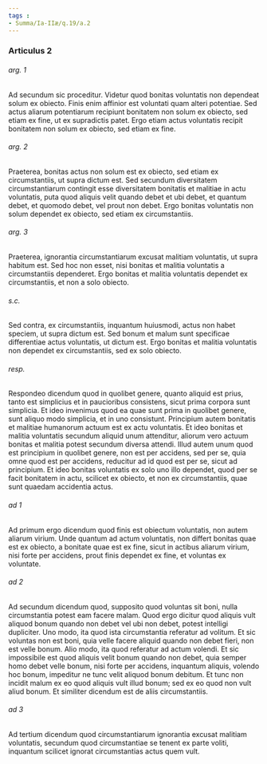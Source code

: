 ```yaml
---
tags : 
- Summa/Ia-IIæ/q.19/a.2
---
```


### Articulus 2

###### arg. 1
Ad secundum sic proceditur. Videtur quod bonitas voluntatis non dependeat solum ex obiecto. Finis enim affinior est voluntati quam alteri potentiae. Sed actus aliarum potentiarum recipiunt bonitatem non solum ex obiecto, sed etiam ex fine, ut ex supradictis patet. Ergo etiam actus voluntatis recipit bonitatem non solum ex obiecto, sed etiam ex fine.

###### arg. 2
Praeterea, bonitas actus non solum est ex obiecto, sed etiam ex circumstantiis, ut supra dictum est. Sed secundum diversitatem circumstantiarum contingit esse diversitatem bonitatis et malitiae in actu voluntatis, puta quod aliquis velit quando debet et ubi debet, et quantum debet, et quomodo debet, vel prout non debet. Ergo bonitas voluntatis non solum dependet ex obiecto, sed etiam ex circumstantiis.

###### arg. 3
Praeterea, ignorantia circumstantiarum excusat malitiam voluntatis, ut supra habitum est. Sed hoc non esset, nisi bonitas et malitia voluntatis a circumstantiis dependeret. Ergo bonitas et malitia voluntatis dependet ex circumstantiis, et non a solo obiecto.

###### s.c.
Sed contra, ex circumstantiis, inquantum huiusmodi, actus non habet speciem, ut supra dictum est. Sed bonum et malum sunt specificae differentiae actus voluntatis, ut dictum est. Ergo bonitas et malitia voluntatis non dependet ex circumstantiis, sed ex solo obiecto.

###### resp.
Respondeo dicendum quod in quolibet genere, quanto aliquid est prius, tanto est simplicius et in paucioribus consistens, sicut prima corpora sunt simplicia. Et ideo invenimus quod ea quae sunt prima in quolibet genere, sunt aliquo modo simplicia, et in uno consistunt. Principium autem bonitatis et malitiae humanorum actuum est ex actu voluntatis. Et ideo bonitas et malitia voluntatis secundum aliquid unum attenditur, aliorum vero actuum bonitas et malitia potest secundum diversa attendi. Illud autem unum quod est principium in quolibet genere, non est per accidens, sed per se, quia omne quod est per accidens, reducitur ad id quod est per se, sicut ad principium. Et ideo bonitas voluntatis ex solo uno illo dependet, quod per se facit bonitatem in actu, scilicet ex obiecto, et non ex circumstantiis, quae sunt quaedam accidentia actus.

###### ad 1
Ad primum ergo dicendum quod finis est obiectum voluntatis, non autem aliarum virium. Unde quantum ad actum voluntatis, non differt bonitas quae est ex obiecto, a bonitate quae est ex fine, sicut in actibus aliarum virium, nisi forte per accidens, prout finis dependet ex fine, et voluntas ex voluntate.

###### ad 2
Ad secundum dicendum quod, supposito quod voluntas sit boni, nulla circumstantia potest eam facere malam. Quod ergo dicitur quod aliquis vult aliquod bonum quando non debet vel ubi non debet, potest intelligi dupliciter. Uno modo, ita quod ista circumstantia referatur ad volitum. Et sic voluntas non est boni, quia velle facere aliquid quando non debet fieri, non est velle bonum. Alio modo, ita quod referatur ad actum volendi. Et sic impossibile est quod aliquis velit bonum quando non debet, quia semper homo debet velle bonum, nisi forte per accidens, inquantum aliquis, volendo hoc bonum, impeditur ne tunc velit aliquod bonum debitum. Et tunc non incidit malum ex eo quod aliquis vult illud bonum; sed ex eo quod non vult aliud bonum. Et similiter dicendum est de aliis circumstantiis.

###### ad 3
Ad tertium dicendum quod circumstantiarum ignorantia excusat malitiam voluntatis, secundum quod circumstantiae se tenent ex parte voliti, inquantum scilicet ignorat circumstantias actus quem vult.

